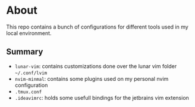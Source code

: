 # About
This repo contains a bunch of configurations for different tools used in my local environment.

## Summary
- `lunar-vim`: contains customizations done over the lunar vim folder `~/.conf/lvim`
- `nvim-minmal`: contains some plugins used on my personal nvim configuration
- `.tmux.conf`
- `.ideavimrc`: holds some usefull bindings for the jetbrains vim extension
